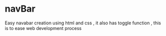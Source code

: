 # navBar
Easy navabar creation using html and css , it also has toggle function , this is to ease web development process

